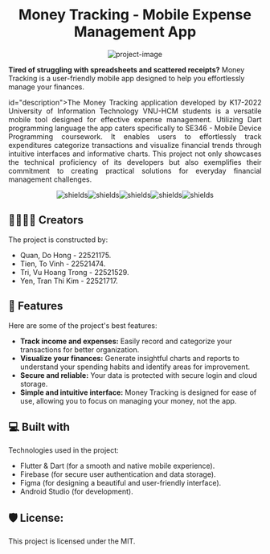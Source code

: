 <h1 align="center" id="title">Money Tracking - Mobile Expense Management App</h1>

<p align="center"><img src="https://socialify.git.ci/quandohong109/SE346_MoneyTracking/image?font=Source%20Code%20Pro&amp;logo=https%3A%2F%2Fi.postimg.cc%2FWb396tQC%2Fplay-store-512.png&amp;name=1&amp;pattern=Overlapping%20Hexagons&amp;theme=Auto" alt="project-image"></p>

**Tired of struggling with spreadsheets and scattered receipts?** Money Tracking is a user-friendly mobile app designed to help you effortlessly manage your finances. 

<p <div style="text-align: justify;"> id="description">The Money Tracking application developed by K17-2022 University of Information Technology VNU-HCM students is a versatile mobile tool designed for effective expense management. Utilizing Dart programming language the app caters specifically to SE346 - Mobile Device Programming coursework. It enables users to effortlessly track expenditures categorize transactions and visualize financial trends through intuitive interfaces and informative charts. This project not only showcases the technical proficiency of its developers but also exemplifies their commitment to creating practical solutions for everyday financial management challenges. </div></p> 

<p align="center"><img src="https://img.shields.io/badge/Flutter-02569B?logo=flutter&amp;logoColor=fff&amp;style=flat" alt="shields"><img src="https://img.shields.io/badge/Dart-0175C2?logo=dart&amp;logoColor=fff&amp;style=flat" alt="shields"><img src="https://img.shields.io/badge/Firebase-FFCA28?logo=firebase&amp;logoColor=000&amp;style=flat" alt="shields"><img src="https://img.shields.io/badge/Figma-F24E1E?logo=figma&amp;logoColor=fff&amp;style=flat" alt="shields"><img src="https://img.shields.io/badge/Android%20Studio-3DDC84?logo=androidstudio&amp;logoColor=fff&amp;style=flat" alt="shields"></p>
  
<h2>👨‍💻👩‍💻 Creators </h2>

The project is constructed by:
*  Quan, Do Hong       - 22521175.
*  Tien, To Vinh       - 22521474.
*  Tri, Vu Hoang Trong - 22521529.
*  Yen, Tran Thi Kim   - 22521717.

<h2>🧐 Features</h2>

Here are some of the project's best features:

*   **Track income and expenses:** Easily record and categorize your transactions for better organization.
*   **Visualize your finances:** Generate insightful charts and reports to understand your spending habits and identify areas for improvement.
*   **Secure and reliable:** Your data is protected with secure login and cloud storage. 
*   **Simple and intuitive interface:** Money Tracking is designed for ease of use, allowing you to focus on managing your money, not the app.
  
<h2>💻 Built with</h2>

Technologies used in the project:

*   Flutter & Dart (for a smooth and native mobile experience).
*   Firebase (for secure user authentication and data storage).
*   Figma (for designing a beautiful and user-friendly interface).
*   Android Studio (for development).
  
<h2>🛡️ License:</h2>

This project is licensed under the MIT.
